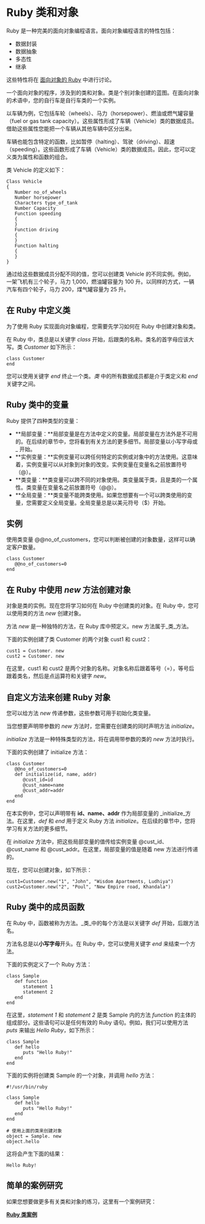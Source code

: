 # Ruby 类和对象

Ruby 是一种完美的面向对象编程语言。面向对象编程语言的特性包括：

*   数据封装
*   数据抽象
*   多态性
*   继承

这些特性将在 [面向对象的 Ruby](ruby-object-oriented.md) 中进行讨论。

一个面向对象的程序，涉及到的类和对象。类是个别对象创建的蓝图。在面向对象的术语中，您的自行车是自行车类的一个实例。

以车辆为例，它包括车轮（wheels）、马力（horsepower）、燃油或燃气罐容量（fuel or gas tank capacity）。这些属性形成了车辆（Vehicle）类的数据成员。借助这些属性您能把一个车辆从其他车辆中区分出来。

车辆也能包含特定的函数，比如暂停（halting）、驾驶（driving）、超速（speeding）。这些函数形成了车辆（Vehicle）类的数据成员。因此，您可以定义类为属性和函数的组合。

类 Vehicle 的定义如下：

```
Class Vehicle
{
   Number no_of_wheels
   Number horsepower
   Characters type_of_tank
   Number Capacity
   Function speeding
   {
   }
   Function driving
   {
   }
   Function halting
   {
   }
}
```

通过给这些数据成员分配不同的值，您可以创建类 Vehicle 的不同实例。例如，一架飞机有三个轮子，马力 1,000，燃油罐容量为 100 升。以同样的方式，一辆汽车有四个轮子，马力 200，煤气罐容量为 25 升。

## 在 Ruby 中定义类

为了使用 Ruby 实现面向对象编程，您需要先学习如何在 Ruby 中创建对象和类。

在 Ruby 中，类总是以关键字 _class_ 开始，后跟类的名称。类名的首字母应该大写。类 _Customer_ 如下所示：

```
class Customer
end
```

您可以使用关键字 _end_ 终止一个类。_类_ 中的所有数据成员都是介于类定义和 _end_ 关键字之间。

## Ruby 类中的变量

Ruby 提供了四种类型的变量：

*   **局部变量：**局部变量是在方法中定义的变量。局部变量在方法外是不可用的。在后续的章节中，您将看到有关方法的更多细节。局部变量以小写字母或 _ 开始。
*   **实例变量：**实例变量可以跨任何特定的实例或对象中的方法使用。这意味着，实例变量可以从对象到对象的改变。实例变量在变量名之前放置符号（@）。
*   **类变量：**类变量可以跨不同的对象使用。类变量属于类，且是类的一个属性。类变量在变量名之前放置符号（@@）。
*   **全局变量：**类变量不能跨类使用。如果您想要有一个可以跨类使用的变量，您需要定义全局变量。全局变量总是以美元符号（$）开始。

## 实例

使用类变量 @@no_of_customers，您可以判断被创建的对象数量，这样可以确定客户数量。

```
class Customer
   @@no_of_customers=0
end
```

## 在 Ruby 中使用 _new_ 方法创建对象

对象是类的实例。现在您将学习如何在 Ruby 中创建类的对象。在 Ruby 中，您可以使用类的方法 _new_ 创建对象。

方法 _new_ 是一种独特的方法，在 Ruby 库中预定义。new 方法属于_类_方法。

下面的实例创建了类 Customer 的两个对象 cust1 和 cust2：

```
cust1 = Customer. new
cust2 = Customer. new
```

在这里，cust1 和 cust2 是两个对象的名称。对象名称后跟着等号（=），等号后跟着类名，然后是点运算符和关键字 _new_。

## 自定义方法来创建 Ruby 对象

您可以给方法 _new_ 传递参数，这些参数可用于初始化类变量。

当您想要声明带参数的 _new_ 方法时，您需要在创建类的同时声明方法 _initialize_。

_initialize_ 方法是一种特殊类型的方法，将在调用带参数的类的 _new_ 方法时执行。

下面的实例创建了 initialize 方法：

```
class Customer
   @@no_of_customers=0
   def initialize(id, name, addr)
      @cust_id=id
      @cust_name=name
      @cust_addr=addr
   end
end
```

在本实例中，您可以声明带有 **id、name、addr** 作为局部变量的 _initialize_方法。在这里，_def_ 和 _end_ 用于定义 Ruby 方法 _initialize_。在后续的章节中，您将学习有关方法的更多细节。

在 _initialize_ 方法中，把这些局部变量的值传给实例变量 @cust_id、@cust_name 和 @cust_addr。在这里，局部变量的值是随着 new 方法进行传递的。

现在，您可以创建对象，如下所示：

```
cust1=Customer.new("1", "John", "Wisdom Apartments, Ludhiya")
cust2=Customer.new("2", "Poul", "New Empire road, Khandala")
```

## Ruby 类中的成员函数

在 Ruby 中，函数被称为方法。_类_中的每个方法是以关键字 _def_ 开始，后跟方法名。

方法名总是以**小写字母**开头。在 Ruby 中，您可以使用关键字 _end_ 来结束一个方法。

下面的实例定义了一个 Ruby 方法：

```
class Sample
   def function
      statement 1
      statement 2
   end
end
```

在这里，_statement 1_ 和 _statement 2_ 是类 Sample 内的方法 _function_ 的主体的组成部分。这些语句可以是任何有效的 Ruby 语句。例如，我们可以使用方法 _puts_ 来输出 _Hello Ruby_，如下所示：

```
class Sample
   def hello
      puts "Hello Ruby!"
   end
end
```

下面的实例将创建类 Sample 的一个对象，并调用 _hello_ 方法：

```
#!/usr/bin/ruby

class Sample
   def hello
      puts "Hello Ruby!"
   end
end

# 使用上面的类来创建对象
object = Sample. new
object.hello
```

这将会产生下面的结果：

```
Hello Ruby!
```

## 简单的案例研究

如果您想要做更多有关类和对象的练习，这里有一个案例研究：

**[Ruby 类案例](ruby-class-case-study.md)**